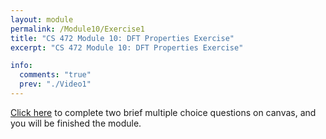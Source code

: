 ```yaml
---
layout: module
permalink: /Module10/Exercise1
title: "CS 472 Module 10: DFT Properties Exercise"
excerpt: "CS 472 Module 10: DFT Properties Exercise"

info:
  comments: "true"
  prev: "./Video1"
---
```



<a href = "https://ursinus.instructure.com/courses/12301/quizzes/13399">Click here</a> to complete two brief multiple choice questions on canvas, and you will be finished the module.